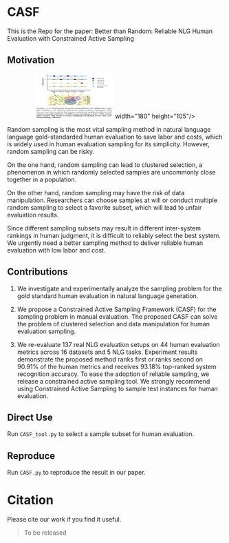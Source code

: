 # CASF
This is the Repo for the paper: Better than Random: Reliable NLG Human Evaluation with Constrained Active Sampling

## Motivation
<div align=center>
<img src="https://github.com/EnablerRx/CASF/blob/main/Fig/motivation.png" width="180" height="105"> width="180" height="105"/>
</div>

Random sampling is the most vital sampling method in natural language language gold-standarded human evaluation to save labor and costs, which is widely used in human evaluation sampling for its simplicity. However, random sampling can be risky. 

On the one hand, random sampling can lead to clustered selection, a phenomenon in which randomly selected samples are uncommonly close together in a population. 

On the other hand, random sampling may have the risk of data manipulation. Researchers can choose samples at will or conduct multiple random sampling to select a favorite subset, which will lead to unfair evaluation results. 

Since different sampling subsets may result in different inter-system rankings in human judgment, it is difficult to reliably select the best system. We urgently need a better sampling method to deliver reliable human evaluation with low labor and cost.

## Contributions
1) We investigate and experimentally analyze the sampling problem for the gold standard human evaluation in natural language generation.

2) We propose a Constrained Active Sampling Framework (CASF) for the sampling problem in manual evaluation. The proposed CASF can solve the problem of clustered selection and data manipulation for human evaluation sampling.

3) We re-evaluate 137 real NLG evaluation setups on 44 human evaluation metrics across 16 datasets and 5 NLG tasks. Experiment results demonstrate the proposed method ranks first or ranks second on 90.91% of the human metrics and receives 93.18% top-ranked system recognition accuracy. To ease the adoption of reliable sampling, we release a constrained active sampling tool. We strongly recommend using Constrained Active Sampling to sample test instances for human evaluation. 

## Direct Use
Run `CASF_tool.py` to select a sample subset for human evaluation. 



## Reproduce
Run `CASF.py` to reproduce the result in our paper.

# Citation
Please cite our work if you find it useful.
> To be released

